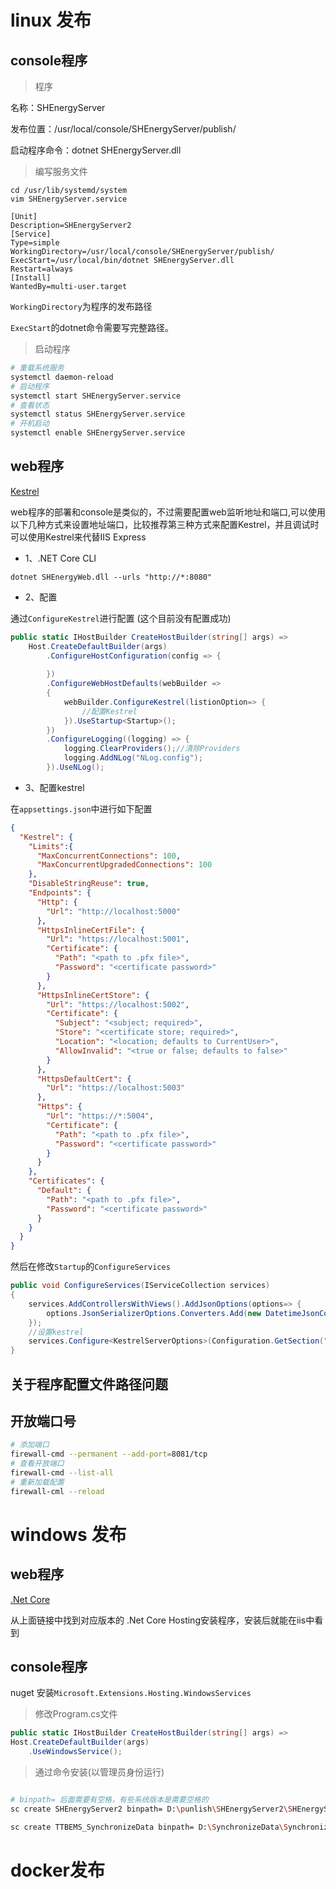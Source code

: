 # linux 发布

## console程序
> 程序

名称：SHEnergyServer

发布位置：/usr/local/console/SHEnergyServer/publish/

启动程序命令：dotnet SHEnergyServer.dll

> 编写服务文件

```
cd /usr/lib/systemd/system
vim SHEnergyServer.service
```

```
[Unit]
Description=SHEnergyServer2
[Service]
Type=simple
WorkingDirectory=/usr/local/console/SHEnergyServer/publish/
ExecStart=/usr/local/bin/dotnet SHEnergyServer.dll
Restart=always
[Install]
WantedBy=multi-user.target
```

`WorkingDirectory`为程序的发布路径

`ExecStart`的dotnet命令需要写完整路径。

> 启动程序

```sh
# 重载系统服务
systemctl daemon-reload
# 启动程序
systemctl start SHEnergyServer.service
# 查看状态
systemctl status SHEnergyServer.service
# 开机启动
systemctl enable SHEnergyServer.service
```


## web程序

[Kestrel](https://docs.microsoft.com/zh-cn/aspnet/core/fundamentals/servers/kestrel?view=aspnetcore-3.1)

web程序的部署和console是类似的，不过需要配置web监听地址和端口,可以使用以下几种方式来设置地址端口，比较推荐第三种方式来配置Kestrel，并且调试时可以使用Kestrel来代替IIS Express

* 1、.NET Core CLI

```
dotnet SHEnergyWeb.dll --urls "http://*:8080"
```

* 2、配置

通过`ConfigureKestrel`进行配置 (这个目前没有配置成功)
```csharp
public static IHostBuilder CreateHostBuilder(string[] args) =>
    Host.CreateDefaultBuilder(args)
        .ConfigureHostConfiguration(config => { 
            
        })
        .ConfigureWebHostDefaults(webBuilder =>
        {
            webBuilder.ConfigureKestrel(listionOption=> {
                //配置Kestrel
            }).UseStartup<Startup>();
        })
        .ConfigureLogging((logging) => {
            logging.ClearProviders();//清除Providers
            logging.AddNLog("NLog.config");
        }).UseNLog();
```

* 3、配置kestrel

在`appsettings.json`中进行如下配置

```json
{
  "Kestrel": {
    "Limits":{
      "MaxConcurrentConnections": 100,
      "MaxConcurrentUpgradedConnections": 100
    },
    "DisableStringReuse": true,
    "Endpoints": {
      "Http": {
        "Url": "http://localhost:5000"
      },
      "HttpsInlineCertFile": {
        "Url": "https://localhost:5001",
        "Certificate": {
          "Path": "<path to .pfx file>",
          "Password": "<certificate password>"
        }
      },
      "HttpsInlineCertStore": {
        "Url": "https://localhost:5002",
        "Certificate": {
          "Subject": "<subject; required>",
          "Store": "<certificate store; required>",
          "Location": "<location; defaults to CurrentUser>",
          "AllowInvalid": "<true or false; defaults to false>"
        }
      },
      "HttpsDefaultCert": {
        "Url": "https://localhost:5003"
      },
      "Https": {
        "Url": "https://*:5004",
        "Certificate": {
          "Path": "<path to .pfx file>",
          "Password": "<certificate password>"
        }
      }
    },
    "Certificates": {
      "Default": {
        "Path": "<path to .pfx file>",
        "Password": "<certificate password>"
      }
    }
  }
}

```

然后在修改`Startup`的`ConfigureServices`

```csharp
public void ConfigureServices(IServiceCollection services)
{
    services.AddControllersWithViews().AddJsonOptions(options=> {
        options.JsonSerializerOptions.Converters.Add(new DatetimeJsonConverter());
    });
    //设置kestrel
    services.Configure<KestrelServerOptions>(Configuration.GetSection("Kestrel"));
}
```

## 关于程序配置文件路径问题

## 开放端口号

```sh
# 添加端口
firewall-cmd --permanent --add-port=8081/tcp
# 查看开放端口
firewall-cmd --list-all
# 重新加载配置
firewall-cml --reload 
```

# windows 发布

## web程序 

[.Net Core](https://dotnet.microsoft.com/download/dotnet-core)      

从上面链接中找到对应版本的 .Net Core Hosting安装程序，安装后就能在iis中看到

## console程序

nuget 安装`Microsoft.Extensions.Hosting.WindowsServices`

>修改Program.cs文件
```csharp
public static IHostBuilder CreateHostBuilder(string[] args) =>
Host.CreateDefaultBuilder(args)
    .UseWindowsService();

```

>通过命令安装(以管理员身份运行)

```sh

# binpath= 后面需要有空格，有些系统版本是需要空格的
sc create SHEnergyServer2 binpath= D:\punlish\SHEnergyServer2\SHEnergyServer2.exe

sc create TTBEMS_SynchronizeData binpath= D:\SynchronizeData\SynchronizeData.exe


```

# docker发布


